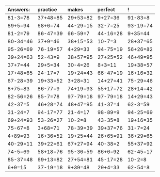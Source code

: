 | Answers: | practice | makes | perfect | ! |
| :--- | :--- | :--- | :--- | :--- |
| 81-3=78 | 37+48=85 | 29+53=82 | 9+27=36 | 91-83=8 | 
| 89+5=94 | 68+6=74 | 44-29=15 | 32-7=25 | 93-19=74 | 
| 81-2=79 | 86-47=39 | 66-59=7 | 44-16=28 | 9+35=44 | 
| 80-34=46 | 37+9=46 | 38+15=53 | 10-7=3 | 28+37=65 | 
| 95-26=69 | 76-19=57 | 4+29=33 | 94-75=19 | 56+26=82 | 
| 39+24=63 | 52-43=9 | 38+57=95 | 27+25=52 | 46+49=95 | 
| 37+7=44 | 29+5=34 | 30-4=26 | 8+3=11 | 19+38=57 | 
| 17+48=65 | 24-17=7 | 19+24=43 | 66-47=19 | 16+16=32 | 
| 67-28=39 | 19+33=52 | 3+28=31 | 14+27=41 | 75-29=46 | 
| 8+75=83 | 86-77=9 | 74+19=93 | 55+17=72 | 28+14=42 | 
| 82-56=26 | 85-7=78 | 97-79=18 | 97-79=18 | 14+29=43 | 
| 42-37=5 | 46+28=74 | 48+47=95 | 41-37=4 | 62-3=59 | 
| 31-24=7 | 94-17=77 | 21-4=17 | 98-89=9 | 94-25=69 | 
| 69+24=93 | 53-26=27 | 10-2=8 | 43-35=8 | 19+16=35 | 
| 75-67=8 | 3+68=71 | 78-39=39 | 39+37=76 | 31-7=24 | 
| 4+89=93 | 16+36=52 | 19+25=44 | 26+65=91 | 36+29=65 | 
| 40-29=11 | 39+22=61 | 67+27=94 | 40-38=2 | 55+37=92 | 
| 74-5=69 | 58+18=76 | 95-36=59 | 86+6=92 | 62-45=17 | 
| 85-37=48 | 69+13=82 | 27+54=81 | 45-17=28 | 10-2=8 | 
| 6+9=15 | 37-19=18 | 9+39=48 | 29+4=33 | 62-54=8 | 
